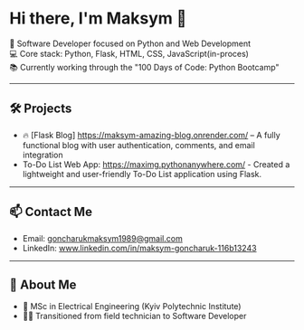 # Hi there, I'm Maksym 👋

🎯 Software Developer focused on Python and Web Development  
💻 Core stack: Python, Flask, HTML, CSS, JavaScript(in-proces)  
📚 Currently working through the "100 Days of Code: Python Bootcamp"

---

## 🛠️ Projects
- 🔥 [Flask Blog]   https://maksym-amazing-blog.onrender.com/ – A fully functional blog with user authentication, comments, and email integration
- To-Do List Web App:  https://maximg.pythonanywhere.com/  - Created a lightweight and user-friendly To-Do List application using Flask.

---

## 📫 Contact Me
- Email: goncharukmaksym1989@gmail.com
- LinkedIn: www.linkedin.com/in/maksym-goncharuk-116b13243

---

## 🚀 About Me
- 🧠 MSc in Electrical Engineering (Kyiv Polytechnic Institute)
- 👨‍💻 Transitioned from field technician to Software Developer

<!--
**maksymgoncharukDev/maksymgoncharukDev** is a ✨ _special_ ✨ repository because its `README.md` (this file) appears on your GitHub profile.

Here are some ideas to get you started:

- 🔭 I’m currently working on ...
- 🌱 I’m currently learning ...
- 👯 I’m looking to collaborate on ...
- 🤔 I’m looking for help with ...
- 💬 Ask me about ...
- 📫 How to reach me: ...
- 😄 Pronouns: ...
- ⚡ Fun fact: ...
-->
